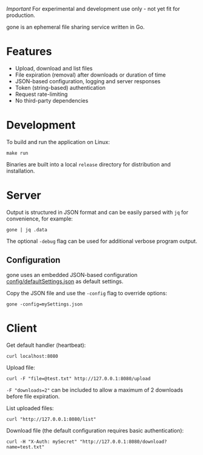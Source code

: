 *Important* For experimental and development use only - not yet fit for production.

gone is an ephemeral file sharing service written in Go.

# Features

- Upload, download and list files
- File expiration (removal) after downloads or duration of time
- JSON-based configuration, logging and server responses
- Token (string-based) authentication
- Request rate-limiting
- No third-party dependencies

# Development

To build and run the application on Linux:

```
make run
```

Binaries are built into a local `release` directory for distribution and installation.

# Server

Output is structured in JSON format and can be easily parsed with `jq` for convenience, for example:

```
gone | jq .data
```

The optional `-debug` flag can be used for additional verbose program output.

## Configuration

gone uses an embedded JSON-based configuration [config/defaultSettings.json](https://github.com/drduh/gone/blob/main/config/defaultSettings.json) as default settings.

Copy the JSON file and use the `-config` flag to override options:

```
gone -config=mySettings.json
```

# Client

Get default handler (heartbeat):

```
curl localhost:8080
```

Upload file:

```
curl -F "file=@test.txt" http://127.0.0.1:8080/upload
```

`-F "downloads=2"` can be included to allow a maximum of 2 downloads before file expiration.

List uploaded files:

```
curl "http://127.0.0.1:8080/list"
```

Download file (the default configuration requires basic authentication):

```
curl -H "X-Auth: mySecret" "http://127.0.0.1:8080/download?name=test.txt"
```
